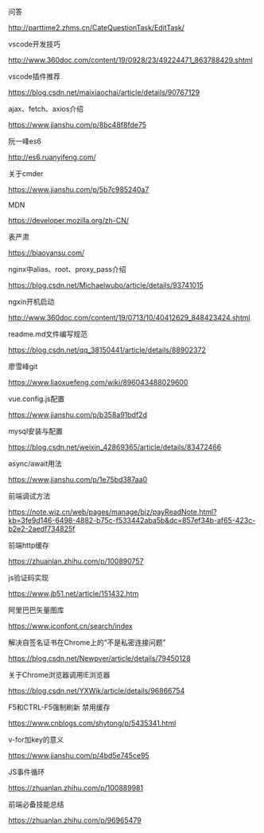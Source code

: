 问答

http://parttime2.zhms.cn/CateQuestionTask/EditTask/

vscode开发技巧

http://www.360doc.com/content/19/0928/23/49224471_863788429.shtml

vscode插件推荐

https://blog.csdn.net/maixiaochai/article/details/90767129

ajax、fetch、axios介绍

https://www.jianshu.com/p/8bc48f8fde75

阮一峰es6

http://es6.ruanyifeng.com/

关于cmder

https://www.jianshu.com/p/5b7c985240a7

MDN

https://developer.mozilla.org/zh-CN/

表严肃

https://biaoyansu.com/

nginx中alias、root、proxy_pass介绍

https://blog.csdn.net/Michaelwubo/article/details/93741015

ngxin开机启动

http://www.360doc.com/content/19/0713/10/40412629_848423424.shtml

readme.md文件编写规范

https://blog.csdn.net/qq_38150441/article/details/88902372

廖雪峰git

https://www.liaoxuefeng.com/wiki/896043488029600

vue.config.js配置

https://www.jianshu.com/p/b358a91bdf2d

mysql安装与配置

https://blog.csdn.net/weixin_42869365/article/details/83472466

async/await用法

https://www.jianshu.com/p/1e75bd387aa0

前端调试方法

https://note.wiz.cn/web/pages/manage/biz/payReadNote.html?kb=3fe9d146-6498-4882-b75c-f533442aba5b&dc=857ef34b-af65-423c-b2e2-2aedf734825f

前端http缓存

https://zhuanlan.zhihu.com/p/100890757

js验证码实现

https://www.jb51.net/article/151432.htm

阿里巴巴矢量图库

https://www.iconfont.cn/search/index

解决自签名证书在Chrome上的“不是私密连接问题”

https://blog.csdn.net/Newpyer/article/details/79450128

关于Chrome浏览器调用IE浏览器

https://blog.csdn.net/YXWik/article/details/96866754

F5和CTRL-F5强制刷新 禁用缓存

https://www.cnblogs.com/shytong/p/5435341.html

v-for加key的意义

https://www.jianshu.com/p/4bd5e745ce95

JS事件循环

https://zhuanlan.zhihu.com/p/100889981

前端必备技能总结

https://zhuanlan.zhihu.com/p/96965479





